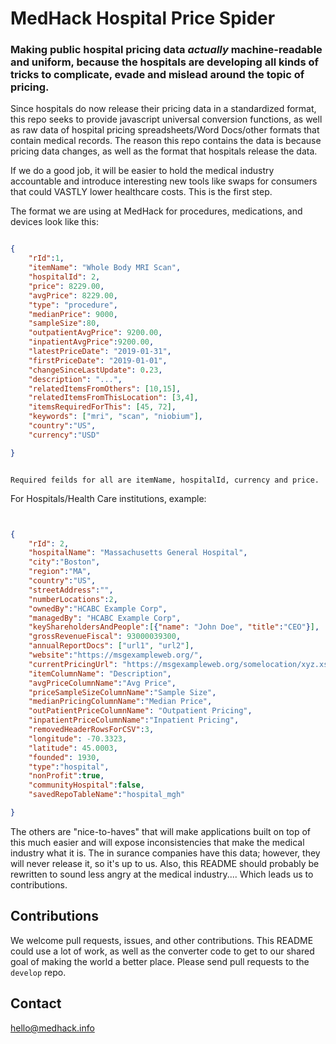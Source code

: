 # MedHack Hospital Price Spider

### Making public hospital pricing data *actually* machine-readable and uniform, because the hospitals are developing all kinds of tricks to complicate, evade and mislead around the topic of pricing.

Since hospitals do now release their pricing data in a standardized format, this repo seeks to provide javascript universal conversion functions, as well as raw data of hospital pricing spreadsheets/Word Docs/other formats that contain medical records. The reason this repo contains the data is because pricing data changes, as well as the format that hospitals release the data.

If we do a good job, it will be easier to hold the medical industry accountable and introduce interesting new tools like swaps for consumers that could VASTLY lower healthcare costs. This is the first step.

The format we are using at MedHack for procedures, medications, and devices look like this:

```json

{
	"rId":1,
	"itemName": "Whole Body MRI Scan",
	"hospitalId": 2,
	"price": 8229.00,
	"avgPrice": 8229.00,
	"type": "procedure",
	"medianPrice": 9000,
	"sampleSize":80,
	"outpatientAvgPrice": 9200.00,
	"inpatientAvgPrice":9200.00,
	"latestPriceDate": "2019-01-31",
	"firstPriceDate": "2019-01-01",
	"changeSinceLastUpdate": 0.23,
	"description": "...",
	"relatedItemsFromOthers": [10,15],
	"relatedItemsFromThisLocation": [3,4],
	"itemsRequiredForThis": [45, 72],
	"keywords": ["mri", "scan", "niobium"],
	"country":"US",
	"currency":"USD"

}



```

`Required feilds for all are itemName, hospitalId, currency and price.`


For Hospitals/Health Care institutions, example:

```json


{
	"rId": 2,
	"hospitalName": "Massachusetts General Hospital",
	"city":"Boston",
	"region":"MA",
	"country":"US",
	"streetAddress":"",
	"numberLocations":2,
	"ownedBy":"HCABC Example Corp",
	"managedBy": "HCABC Example Corp",
	"keyShareholdersAndPeople":[{"name": "John Doe", "title":"CEO"}],
	"grossRevenueFiscal": 93000039300,
	"annualReportDocs": ["url1", "url2"],
	"website":"https://msgexampleweb.org/",
	"currentPricingUrl": "https://msgexampleweb.org/somelocation/xyz.xsl",
	"itemColumnName": "Description",
	"avgPriceColumnName":"Avg Price",
	"priceSampleSizeColumnName":"Sample Size",
	"medianPricingColumnName":"Median Price",
	"outPatientPriceColumnName": "Outpatient Pricing",
	"inpatientPriceColumnName":"Inpatient Pricing",
	"removedHeaderRowsForCSV":3,
	"longitude": -70.3323,
	"latitude": 45.0003,
	"founded": 1930,
	"type":"hospital",
	"nonProfit":true,
	"communityHospital":false,
	"savedRepoTableName":"hospital_mgh"

}

```






The others are "nice-to-haves" that will make applications built on top of this much easier and will expose inconsistencies that make the medical industry what it is. The in surance companies have this data; however, they will never release it, so it's up to us. Also, this README should probably be rewritten to sound less angry at the medical industry.... Which leads us to contributions.


## Contributions 

We welcome pull requests, issues, and other contributions. This README could use a lot of work, as well as the converter code to get to our shared goal of making the world a better place. Please send pull requests to the `develop` repo.

## Contact

hello@medhack.info


